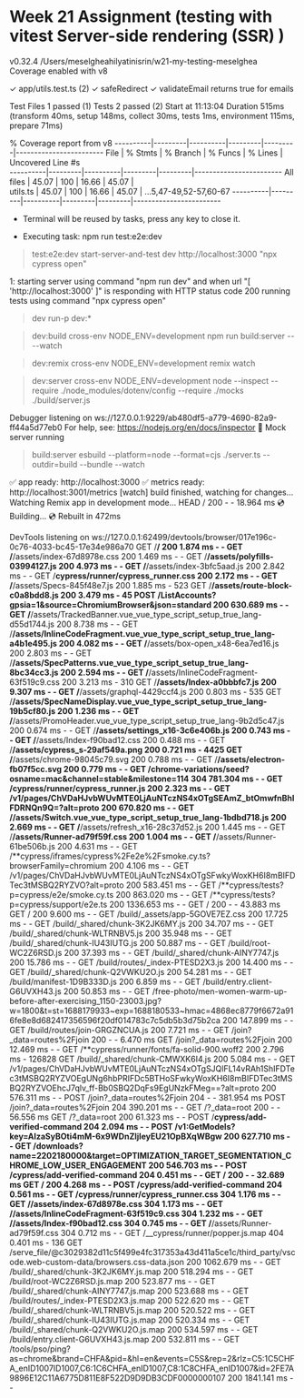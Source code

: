 # Week 21 Assignment (testing with vitest Server-side rendering (SSR) )

v0.32.4 /Users/meselgheahilyatinisrin/w21-my-testing-meselghea
Coverage enabled with v8

✓ app/utils.test.ts (2)
✓ safeRedirect
✓ validateEmail returns true for emails

Test Files 1 passed (1)
Tests 2 passed (2)
Start at 11:13:04
Duration 515ms (transform 40ms, setup 148ms, collect 30ms, tests 1ms, environment 115ms, prepare 71ms)

% Coverage report from v8
----------|---------|----------|---------|---------|------------------------
File | % Stmts | % Branch | % Funcs | % Lines | Uncovered Line #s  
----------|---------|----------|---------|---------|------------------------
All files | 45.07 | 100 | 16.66 | 45.07 |  
 utils.ts | 45.07 | 100 | 16.66 | 45.07 | ...5,47-49,52-57,60-67
----------|---------|----------|---------|---------|------------------------

- Terminal will be reused by tasks, press any key to close it.

- Executing task: npm run test:e2e:dev

> test:e2e:dev
> start-server-and-test dev http://localhost:3000 "npx cypress open"

1: starting server using command "npm run dev"
and when url "[ 'http://localhost:3000' ]" is responding with HTTP status code 200
running tests using command "npx cypress open"

> dev
> run-p dev:\*

> dev:build
> cross-env NODE_ENV=development npm run build:server -- --watch

> dev:remix
> cross-env NODE_ENV=development remix watch

> dev:server
> cross-env NODE_ENV=development node --inspect --require ./node_modules/dotenv/config --require ./mocks ./build/server.js

Debugger listening on ws://127.0.0.1:9229/ab480df5-a779-4690-82a9-ff44a5d77eb0
For help, see: https://nodejs.org/en/docs/inspector
🔶 Mock server running

> build:server
> esbuild --platform=node --format=cjs ./server.ts --outdir=build --bundle --watch

✅ app ready: http://localhost:3000
✅ metrics ready: http://localhost:3001/metrics
[watch] build finished, watching for changes...
Watching Remix app in development mode...
HEAD / 200 - - 18.964 ms
💿 Building...
💿 Rebuilt in 472ms

DevTools listening on ws://127.0.0.1:62499/devtools/browser/017e196c-0c76-4033-bc45-17e34e986a70
GET /**/ 200 1.874 ms - -
GET /**/assets/index-67d8978e.css 200 1.469 ms - -
GET /**/assets/polyfills-03994127.js 200 4.973 ms - -
GET /**/assets/index-3bfc5aad.js 200 2.842 ms - -
GET /**cypress/runner/cypress_runner.css 200 2.172 ms - -
GET /**/assets/Specs-845f48e7.js 200 1.885 ms - 523
GET /**/assets/route-block-c0a8bdd8.js 200 3.479 ms - 45
POST /ListAccounts?gpsia=1&source=ChromiumBrowser&json=standard 200 630.689 ms - -
GET /**/assets/TrackedBanner.vue_vue_type_script_setup_true_lang-d55d1744.js 200 8.738 ms - -
GET /**/assets/InlineCodeFragment.vue_vue_type_script_setup_true_lang-a4b1e495.js 200 4.082 ms - -
GET /**/assets/box-open_x48-6ea7ed16.js 200 2.803 ms - -
GET /**/assets/SpecPatterns.vue_vue_type_script_setup_true_lang-8bc34cc3.js 200 2.594 ms - -
GET /**/assets/InlineCodeFragment-63f519c9.css 200 3.213 ms - 310
GET /**/assets/Index-a0bbbfc7.js 200 9.307 ms - -
GET /**/assets/graphql-4429ccf4.js 200 0.803 ms - 535
GET /**/assets/SpecNameDisplay.vue_vue_type_script_setup_true_lang-19b5cf80.js 200 1.236 ms - -
GET /**/assets/PromoHeader.vue_vue_type_script_setup_true_lang-9b2d5c47.js 200 0.674 ms - -
GET /**/assets/settings_x16-3c6e406b.js 200 0.743 ms - -
GET /**/assets/Index-f90bad12.css 200 0.488 ms - -
GET /**/assets/cypress_s-29af549a.png 200 0.721 ms - 4425
GET /**/assets/chrome-98045c79.svg 200 0.788 ms - -
GET /**/assets/electron-fb07f5cc.svg 200 0.779 ms - -
GET /chrome-variations/seed?osname=mac&channel=stable&milestone=114 304 781.304 ms - -
GET /**cypress/runner/cypress_runner.js 200 2.323 ms - -
GET /v1/pages/ChVDaHJvbWUvMTE0LjAuNTczNS4xOTgSEAmZ_btOmwfnBhIFDRNQn9Q=?alt=proto 200 670.820 ms - -
GET /**/assets/Switch.vue_vue_type_script_setup_true_lang-1bdbd718.js 200 2.669 ms - -
GET /**/assets/refresh_x16-28c37d52.js 200 1.445 ms - -
GET /**/assets/Runner-ad79f59f.css 200 1.004 ms - -
GET /**/assets/Runner-61be506b.js 200 4.631 ms - -
GET /**cypress/iframes/cypress%2Fe2e%2Fsmoke.cy.ts?browserFamily=chromium 200 4.106 ms - -
GET /v1/pages/ChVDaHJvbWUvMTE0LjAuNTczNS4xOTgSFwkyWoxKH6I8mBIFDTec3tMSBQ2RYZVO?alt=proto 200 583.451 ms - -
GET /**cypress/tests?p=cypress/e2e/smoke.cy.ts 200 863.020 ms - -
GET /**cypress/tests?p=cypress/support/e2e.ts 200 1336.653 ms - -
GET / 200 - - 43.883 ms
GET / 200 9.600 ms - -
GET /build/\_assets/app-5GOVE7EZ.css 200 17.725 ms - -
GET /build/\_shared/chunk-3K2JK6MY.js 200 34.707 ms - -
GET /build/\_shared/chunk-WLTRNBV5.js 200 35.948 ms - -
GET /build/\_shared/chunk-IU43IUTG.js 200 50.887 ms - -
GET /build/root-WC2Z6RSD.js 200 37.393 ms - -
GET /build/\_shared/chunk-AINY7747.js 200 15.786 ms - -
GET /build/routes/\_index-PTESD2X3.js 200 14.400 ms - -
GET /build/\_shared/chunk-Q2VWKU2O.js 200 54.281 ms - -
GET /build/manifest-1D9B333D.js 200 6.859 ms - -
GET /build/entry.client-G6UVXH43.js 200 50.853 ms - -
GET /free-photo/men-women-warm-up-before-after-exercising_1150-23003.jpg?w=1800&t=st=1688179933~exp=1688180533~hmac=4868ec8779f6672a916fe8e8d682417356596f20df014783c7c5db5b3d75b2ca 200 147.899 ms - -
GET /build/routes/join-GRGZNCUA.js 200 7.721 ms - -
GET /join?\_data=routes%2Fjoin 200 - - 6.470 ms
GET /join?\_data=routes%2Fjoin 200 12.469 ms - -
GET /**cypress/runner/fonts/fa-solid-900.woff2 200 2.796 ms - 126828
GET /build/\_shared/chunk-CMWXK6I4.js 200 5.084 ms - -
GET /v1/pages/ChVDaHJvbWUvMTE0LjAuNTczNS4xOTgSJQlFL14vRAh1ShIFDTec3tMSBQ2RYZVOEgUNg6hbPRIFDc5BTHoSFwkyWoxKH6I8mBIFDTec3tMSBQ2RYZVOEhcJ7qlv_ff-Bb0SBQ2DqFs9EgUNzkFMeg==?alt=proto 200 576.311 ms - -
POST /join?\_data=routes%2Fjoin 204 - - 381.954 ms
POST /join?\_data=routes%2Fjoin 204 390.201 ms - -
GET /?\_data=root 200 - - 56.556 ms
GET /?\_data=root 200 61.323 ms - -
POST /**cypress/add-verified-command 204 2.094 ms - -
POST /v1:GetModels?key=AIzaSyBOti4mM-6x9WDnZIjIeyEU21OpBXqWBgw 200 627.710 ms - -
GET /downloads?name=2202180000&target=OPTIMIZATION_TARGET_SEGMENTATION_CHROME_LOW_USER_ENGAGEMENT 200 546.703 ms - -
POST /**cypress/add-verified-command 204 0.451 ms - -
GET / 200 - - 32.689 ms
GET / 200 4.268 ms - -
POST /**cypress/add-verified-command 204 0.561 ms - -
GET /**cypress/runner/cypress_runner.css 304 1.176 ms - -
GET /**/assets/index-67d8978e.css 304 1.173 ms - -
GET /**/assets/InlineCodeFragment-63f519c9.css 304 1.232 ms - -
GET /**/assets/Index-f90bad12.css 304 0.745 ms - -
GET /**/assets/Runner-ad79f59f.css 304 0.712 ms - -
GET /\_\_cypress/runner/popper.js.map 404 0.401 ms - 136
GET /serve_file/@c3029382d11c5f499e4fc317353a43d411a5ce1c/third_party/vscode.web-custom-data/browsers.css-data.json 200 1062.679 ms - -
GET /build/\_shared/chunk-3K2JK6MY.js.map 200 518.294 ms - -
GET /build/root-WC2Z6RSD.js.map 200 523.877 ms - -
GET /build/\_shared/chunk-AINY7747.js.map 200 523.688 ms - -
GET /build/routes/\_index-PTESD2X3.js.map 200 522.620 ms - -
GET /build/\_shared/chunk-WLTRNBV5.js.map 200 520.522 ms - -
GET /build/\_shared/chunk-IU43IUTG.js.map 200 520.334 ms - -
GET /build/\_shared/chunk-Q2VWKU2O.js.map 200 534.597 ms - -
GET /build/entry.client-G6UVXH43.js.map 200 532.811 ms - -
GET /tools/pso/ping?as=chrome&brand=CHFA&pid=&hl=en&events=C5S&rep=2&rlz=C5:1C5CHFA_enID1007ID1007,C6:1C6CHFA_enID1007,C8:1C8CHFA_enID1007&id=2FE7A9896E12C11A6775D811E8F522D9D9DB3CDF0000000107 200 1841.141 ms - -
